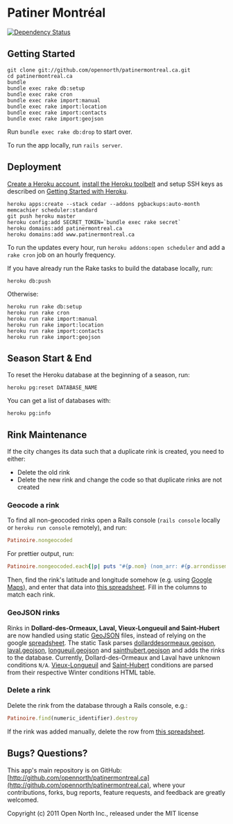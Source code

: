 # Patiner Montréal

[![Dependency Status](https://gemnasium.com/opennorth/patinermontreal.ca.png)](https://gemnasium.com/opennorth/patinermontreal.ca)

## Getting Started

    git clone git://github.com/opennorth/patinermontreal.ca.git
    cd patinermontreal.ca
    bundle
    bundle exec rake db:setup
    bundle exec rake cron
    bundle exec rake import:manual
    bundle exec rake import:location
    bundle exec rake import:contacts
    bundle exec rake import:geojson

Run `bundle exec rake db:drop` to start over.

To run the app locally, run `rails server`.

## Deployment

[Create a Heroku account](http://heroku.com/signup), [install the Heroku toolbelt](https://toolbelt.heroku.com/) and setup SSH keys as described on [Getting Started with Heroku](http://devcenter.heroku.com/articles/quickstart).

    heroku apps:create --stack cedar --addons pgbackups:auto-month memcachier scheduler:standard
    git push heroku master
    heroku config:add SECRET_TOKEN=`bundle exec rake secret`
    heroku domains:add patinermontreal.ca
    heroku domains:add www.patinermontreal.ca

To run the updates every hour, run `heroku addons:open scheduler` and add a `rake cron` job on an hourly frequency.

If you have already run the Rake tasks to build the database locally, run:

    heroku db:push

Otherwise:

    heroku run rake db:setup
    heroku run rake cron
    heroku run rake import:manual
    heroku run rake import:location
    heroku run rake import:contacts
    heroku run rake import:geojson

## Season Start & End

To reset the Heroku database at the beginning of a season, run:

    heroku pg:reset DATABASE_NAME

You can get a list of databases with:

    heroku pg:info

## Rink Maintenance

If the city changes its data such that a duplicate rink is created, you need to either:

* Delete the old rink
* Delete the new rink and change the code so that duplicate rinks are not created

### Geocode a rink

To find all non-geocoded rinks open a Rails console (`rails console` locally or `heroku run console` remotely), and run:

```ruby
Patinoire.nongeocoded
```

For prettier output, run:

```ruby
Patinoire.nongeocoded.each{|p| puts "#{p.nom} (nom_arr: #{p.arrondissement.nom_arr}, parc: #{p.parc}, genre: #{p.genre}, disambiguation: #{p.disambiguation})"};nil
```

Then, find the rink's latitude and longitude somehow (e.g. using [Google Maps](https://www.google.com/maps/mm?authuser=0&hl=en)), and enter that data into [this spreadsheet](https://docs.google.com/a/opennorth.ca/spreadsheet/ccc?key=0AtzgYYy0ZABtdEgwenRMR2MySmU5NFBDVk5wc1RQVEE#gid=2). Fill in the columns to match each rink.

### GeoJSON rinks

Rinks in **Dollard-des-Ormeaux, Laval, Vieux-Longueuil and Saint-Hubert** are now handled using static [GeoJSON](http://geojson.org/) files, instead of relying on the google [spreadsheet](https://docs.google.com/a/opennorth.ca/spreadsheet/ccc?key=0AtzgYYy0ZABtdEgwenRMR2MySmU5NFBDVk5wc1RQVEE#gid=2). The static Task parses [dollarddesormeaux.geojson](http://www.patinermontreal.ca/geojson/dollarddesormeaux.geojson), [laval.geojson](http://www.patinermontreal.ca/geojson/laval.geojson), [longueuil.geojson](http://www.patinermontreal.ca/geojson/longueuil.geojson) and [sainthubert.geojson](http://www.patinermontreal.ca/geojson/sainthubert.geojson) and adds the rinks to the database. Currently, Dollard-des-Ormeaux and Laval have unknown conditions `N/A`. [Vieux-Longueuil](https://www.longueuil.quebec/fr/conditions-sites-hivernaux-vieux-longueuil) and [Saint-Hubert](https://www.longueuil.quebec/fr/conditions-sites-hivernaux-saint-hubert) conditions are parsed from their respective Winter conditions HTML table.

### Delete a rink

Delete the rink from the database through a Rails console, e.g.:

```ruby
Patinoire.find(numeric_identifier).destroy
```

If the rink was added manually, delete the row from [this spreadsheet](https://docs.google.com/a/opennorth.ca/spreadsheet/ccc?key=0AtzgYYy0ZABtdEgwenRMR2MySmU5NFBDVk5wc1RQVEE#gid=0).

## Bugs? Questions?

This app's main repository is on GitHub: [http://github.com/opennorth/patinermontreal.ca](http://github.com/opennorth/patinermontreal.ca), where your contributions, forks, bug reports, feature requests, and feedback are greatly welcomed.

Copyright (c) 2011 Open North Inc., released under the MIT license
